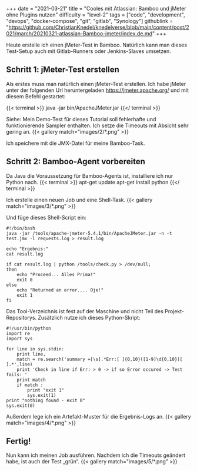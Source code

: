 +++
date = "2021-03-21"
title = "Cooles mit Atlassian: Bamboo und jMeter ohne Plugins nutzen"
difficulty = "level-2"
tags = ["code", "development", "devops", "docker-compose", "git", "gitlab", "Synology"]
githublink = "https://github.com/ChristianKnedel/knedelverse/blob/main/content/post/2021/march/20210321-atlassian-Bamboo-jmeter/index.de.md"
+++

Heute erstelle ich einen jMeter-Test in Bamboo. Natürlich kann man dieses Test-Setup auch mit Gitlab-Runners oder Jenkins-Slaves umsetzen.

## Schritt 1: jMeter-Test erstellen
Als erstes muss man natürlich einen jMeter-Test erstellen. Ich habe jMeter unter der folgenden Url heruntergeladen https://jmeter.apache.org/ und mit diesem Befehl gestartet:

{{< terminal >}}
java -jar bin/ApacheJMeter.jar
{{</ terminal >}}

Siehe:
Mein Demo-Test für dieses Tutorial soll fehlerhafte und funktionierende Sampler enthalten. Ich setze die Timeouts mit Absicht sehr gering an.
{{< gallery match="images/2/*.png" >}}

Ich speichere mit die JMX-Datei für meine Bamboo-Task.

## Schritt 2: Bamboo-Agent vorbereiten
Da Java die Voraussetzung für Bamboo-Agents ist, installiere ich nur Python nach.
{{< terminal >}}
apt-get update
apt-get install python
{{</ terminal >}}

Ich erstelle einen neuen Job und eine Shell-Task.
{{< gallery match="images/3/*.png" >}}

Und füge dieses Shell-Script ein:
```
#!/bin/bash
java -jar /tools/apache-jmeter-5.4.1/bin/ApacheJMeter.jar -n -t test.jmx -l requests.log > result.log

echo "Ergebnis:"
cat result.log

if cat result.log | python /tools/check.py > /dev/null; 
then
    echo "Proceed... Alles Prima!"
    exit 0
else
    echo "Returned an error.... Oje!"
    exit 1
fi
```

Das Tool-Verzeichnis ist fest auf der Maschine und nicht Teil des Projekt-Repositorys. Zusätzlich nutze ich dieses Python-Skript:
```
#!/usr/bin/python
import re
import sys
 
for line in sys.stdin:
    print line,
    match = re.search('summary =[\s].*Err:[ ]{0,10}([1-9]\d{0,10})[ ].*',line)
    print 'Check in line if Err: > 0 -> if so Error occured -> Test fails: '
    print match
    if match :
        print "exit 1"
        sys.exit(1)
print "nothing found - exit 0"
sys.exit(0)
```

Außerdem lege ich ein Artefakt-Muster für die Ergebnis-Logs an.
{{< gallery match="images/4/*.png" >}}

## Fertig!
Nun kann ich meinen Job ausführen. Nachdem ich die Timeouts geändert habe, ist auch der Test „grün“.
{{< gallery match="images/5/*.png" >}}